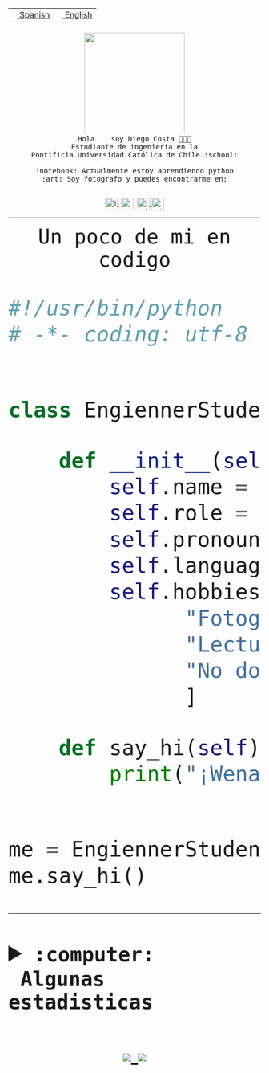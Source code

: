<table border="0"  align="right">
 <tr><td><a href="README.md"><img src="https://upload.wikimedia.org/wikipedia/commons/thumb/8/89/Bandera_de_Espa%C3%B1a.svg/1200px-Bandera_de_Espa%C3%B1a.svg.png" height="10"> Spanish</a></td>
 <td><a href="README.en.md"><img src="https://upload.wikimedia.org/wikipedia/commons/a/a4/Flag_of_the_United_States.svg" height="10"> English</a></td></tr>
</table><br><br><br>


<p align="center">
  <img src="https://github.com/diegocostares/diegocostares/blob/main/Images/aaa2.gif?raw=true" width="200px">
  <br><samp>
    Hola <img src="https://media.giphy.com/media/hvRJCLFzcasrR4ia7z/giphy.gif" width="16px"> soy Diego Costa 👨🏻‍💻<br>
    Estudiante de ingeniería en la <br>
    Pontificia Universidad Católica de Chile :school:<br>
  <br>
    :notebook: Actualmente estoy aprendiendo python <br>
    :art: Soy fotografo y puedes encontrarme en: <br>
  <br></samp>
  
</p>

<p align="center">
   <a href="https://instagram.com/diegocosta_no" target="blank">
    <img 
    align="center" src="https://cdn.jsdelivr.net/npm/simple-icons@3.0.1/icons/instagram.svg" alt="instagram" height="25px" width="25px" />
  </a>
  <a style="border: 3px solid; color: white;"href="https://t.me/diegocosta_no" target="blank">
  <img
  align="center" alt="Telegram" width="25px" src="https://icons-for-free.com/iconfiles/png/512/Telegram-1324888767380505522.png" />
</a>
<a href="https://api.whatsapp.com/send?phone=56971897835&text=Hola!" target="blank">
  <img
  align="center" alt="wtsp" width="25px" src="https://img.icons8.com/pastel-glyph/2x/whatsapp--v2.png" />
</a>
<a href="https://www.linkedin.com/in/diego-costa-786249213/" target="blank">
  <img
  align="center" alt="wtsp" width="25px" src="https://img.icons8.com/metro/452/linkedin.png" />
</a>

  </a>
</p>

---


<p align="center"><font size="25"><samp>Un poco de mi en codigo</samp></front></p>


```python
#!/usr/bin/python
# -*- coding: utf-8 -*-


class EngiennerStudent:

    def __init__(self):
        self.name = "Diego Costa"
        self.role = "Estudiante"
        self.pronouns = "he/him"
        self.language_spoken = ["es_CL", "en_US"]
        self.hobbies = [
              "Fotografia",
              "Lectura",
              "No dormir",
              ]

    def say_hi(self):
        print("¡Wena mundo!")


me = EngiennerStudent()
me.say_hi()
```
---
<details>
  <summary><b><samp>:computer: &nbsp;Algunas estadisticas</samp></b></summary>
  <br/></p>

<!--START_SECTION:waka-->
![Code Time](http://img.shields.io/badge/Code%20Time-457%20hrs%2014%20mins-blue)

**Soy nocturno 🦉** 

```text
🌞 Mañana     6 commits      ░░░░░░░░░░░░░░░░░░░░░░░░░   2.1% 
🌆 Día        107 commits    █████████░░░░░░░░░░░░░░░░   37.41% 
🌃 Tarde      83 commits     ███████░░░░░░░░░░░░░░░░░░   29.02% 
🌙 Noche      90 commits     ███████░░░░░░░░░░░░░░░░░░   31.47%

```
📅 **Soy más productivo los Miércoles** 

```text
Lunes        22 commits     ██░░░░░░░░░░░░░░░░░░░░░░░   7.69% 
Martes       28 commits     ██░░░░░░░░░░░░░░░░░░░░░░░   9.79% 
Miércoles    110 commits    █████████░░░░░░░░░░░░░░░░   38.46% 
Jueves       25 commits     ██░░░░░░░░░░░░░░░░░░░░░░░   8.74% 
Viernes      9 commits      ░░░░░░░░░░░░░░░░░░░░░░░░░   3.15% 
Sábado       40 commits     ███░░░░░░░░░░░░░░░░░░░░░░   13.99% 
Domingo      52 commits     ████░░░░░░░░░░░░░░░░░░░░░   18.18%

```


📊 **Esta semana me dediqué a** 

```text
🐱‍💻 Proyectos: 
G74_BDD                  3 hrs 29 mins       ██████░░░░░░░░░░░░░░░░░░░   26.47% 
private                  2 hrs 45 mins       █████░░░░░░░░░░░░░░░░░░░░   20.93% 
T0v2                     2 hrs 21 mins       ████░░░░░░░░░░░░░░░░░░░░░   17.84% 
Unknown Project          1 hr 55 mins        ███░░░░░░░░░░░░░░░░░░░░░░   14.58% 
AmbarAraus               1 hr 45 mins        ███░░░░░░░░░░░░░░░░░░░░░░   13.32%

```


 Last Updated on 12/05/2022 22:27:09 UTC
<!--END_SECTION:waka-->
  
  

 <p align="center"> <img src="https://github-readme-stats.vercel.app/api?username=diegocostares&show_icons=true&theme=ayu-mirage" alt="abhisheknaiidu" /></p>
 
</details>

<p align=center>
  <a href="https://github.com/diegocostares">
    <img src="https://badges.pufler.dev/visits/diegocostares/diegocostares?style=flat-square&color=black&logo=github">
  </a>
  <a href="https://github.com/diegocostares?tab=repositories">
    <img src="https://badges.pufler.dev/repos/diegocostares?style=flat-square&color=black&logo=github">
  </a>
</p>
